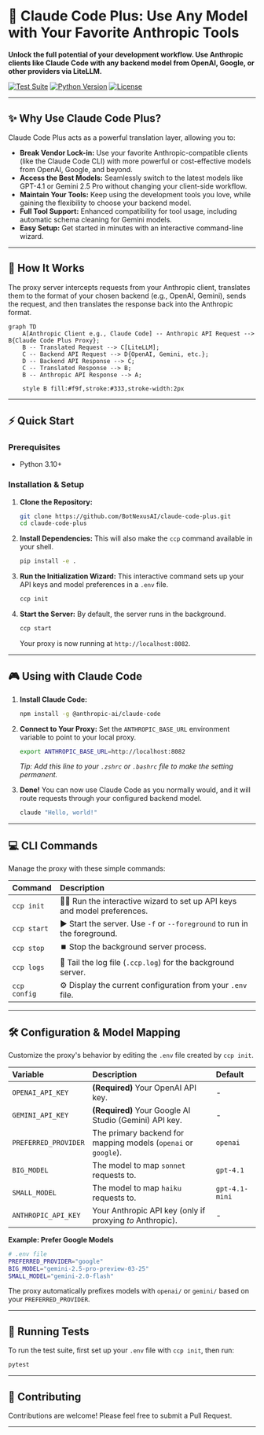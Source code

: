 # 🚀 Claude Code Plus: Use Any Model with Your Favorite Anthropic Tools

**Unlock the full potential of your development workflow. Use Anthropic clients like Claude Code with any backend model from OpenAI, Google, or other providers via LiteLLM.**

[![Test Suite](https://img.shields.io/badge/tests-passing-green.svg)](https://github.com/BotNexusAI/claude-code-plus)
[![Python Version](https://img.shields.io/badge/python-3.10+-blue.svg)](https://www.python.org/downloads/)
[![License](https://img.shields.io/badge/license-MIT-orange.svg)](LICENSE)

---

## ✨ Why Use Claude Code Plus?

Claude Code Plus acts as a powerful translation layer, allowing you to:

- **Break Vendor Lock-in:** Use your favorite Anthropic-compatible clients (like the Claude Code CLI) with more powerful or cost-effective models from OpenAI, Google, and beyond.
- **Access the Best Models:** Seamlessly switch to the latest models like GPT-4.1 or Gemini 2.5 Pro without changing your client-side workflow.
- **Maintain Your Tools:** Keep using the development tools you love, while gaining the flexibility to choose your backend model.
- **Full Tool Support:** Enhanced compatibility for tool usage, including automatic schema cleaning for Gemini models.
- **Easy Setup:** Get started in minutes with an interactive command-line wizard.

---

## 🧩 How It Works

The proxy server intercepts requests from your Anthropic client, translates them to the format of your chosen backend (e.g., OpenAI, Gemini), sends the request, and then translates the response back into the Anthropic format.

```mermaid
graph TD
    A[Anthropic Client e.g., Claude Code] -- Anthropic API Request --> B{Claude Code Plus Proxy};
    B -- Translated Request --> C[LiteLLM];
    C -- Backend API Request --> D{OpenAI, Gemini, etc.};
    D -- Backend API Response --> C;
    C -- Translated Response --> B;
    B -- Anthropic API Response --> A;

    style B fill:#f9f,stroke:#333,stroke-width:2px
```

---

## ⚡ Quick Start

### Prerequisites
- Python 3.10+

### Installation & Setup

1.  **Clone the Repository:**
    ```bash
    git clone https://github.com/BotNexusAI/claude-code-plus.git
    cd claude-code-plus
    ```

2.  **Install Dependencies:**
    This will also make the `ccp` command available in your shell.
    ```bash
    pip install -e .
    ```

3.  **Run the Initialization Wizard:**
    This interactive command sets up your API keys and model preferences in a `.env` file.
    ```bash
    ccp init
    ```

4.  **Start the Server:**
    By default, the server runs in the background.
    ```bash
    ccp start
    ```
    Your proxy is now running at `http://localhost:8082`.

---

## 🎮 Using with Claude Code

1.  **Install Claude Code:**
    ```bash
    npm install -g @anthropic-ai/claude-code
    ```

2.  **Connect to Your Proxy:**
    Set the `ANTHROPIC_BASE_URL` environment variable to point to your local proxy.
    ```bash
    export ANTHROPIC_BASE_URL=http://localhost:8082
    ```
    *Tip: Add this line to your `.zshrc` or `.bashrc` file to make the setting permanent.*

3.  **Done!**
    You can now use Claude Code as you normally would, and it will route requests through your configured backend model.
    ```bash
    claude "Hello, world!"
    ```

---

## 💻 CLI Commands

Manage the proxy with these simple commands:

| Command | Description |
| :--- | :--- |
| `ccp init` | 🧙‍♂️ Run the interactive wizard to set up API keys and model preferences. |
| `ccp start` | ▶️ Start the server. Use `-f` or `--foreground` to run in the foreground. |
| `ccp stop` | ⏹️ Stop the background server process. |
| `ccp logs` | 📄 Tail the log file (`.ccp.log`) for the background server. |
| `ccp config`| ⚙️ Display the current configuration from your `.env` file. |

---

## 🛠️ Configuration & Model Mapping

Customize the proxy's behavior by editing the `.env` file created by `ccp init`.

| Variable | Description | Default |
| :--- | :--- | :--- |
| `OPENAI_API_KEY` | **(Required)** Your OpenAI API key. | - |
| `GEMINI_API_KEY` | **(Required)** Your Google AI Studio (Gemini) API key. | - |
| `PREFERRED_PROVIDER`| The primary backend for mapping models (`openai` or `google`). | `openai` |
| `BIG_MODEL` | The model to map `sonnet` requests to. | `gpt-4.1` |
| `SMALL_MODEL` | The model to map `haiku` requests to. | `gpt-4.1-mini` |
| `ANTHROPIC_API_KEY`| Your Anthropic API key (only if proxying *to* Anthropic). | - |

**Example: Prefer Google Models**
```bash
# .env file
PREFERRED_PROVIDER="google"
BIG_MODEL="gemini-2.5-pro-preview-03-25"
SMALL_MODEL="gemini-2.0-flash"
```

The proxy automatically prefixes models with `openai/` or `gemini/` based on your `PREFERRED_PROVIDER`.

---

## 🧪 Running Tests

To run the test suite, first set up your `.env` file with `ccp init`, then run:

```bash
pytest
```

---

## 🤝 Contributing

Contributions are welcome! Please feel free to submit a Pull Request.

---
